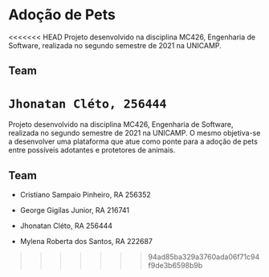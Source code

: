 # Adoção de Pets

<<<<<<< HEAD
Projeto desenvolvido na disciplina MC426, Engenharia de Software, realizada no segundo semestre de 2021 na UNICAMP.

## Team
`Jhonatan Cléto, 256444`
=======
Projeto desenvolvido na disciplina MC426, Engenharia de Software, realizada no segundo semestre de 2021 na UNICAMP. O mesmo objetiva-se a desenvolver uma plataforma que atue como ponte para a adoção de pets entre possíveis adotantes e protetores de animais.

## Team

- Cristiano Sampaio Pinheiro, RA 256352

- George Gigilas Junior, RA 216741

- Jhonatan Cléto, RA 256444

- Mylena Roberta dos Santos, RA 222687
>>>>>>> 94ad85ba329a3760ada06f71c94f9de3b6598b9b
